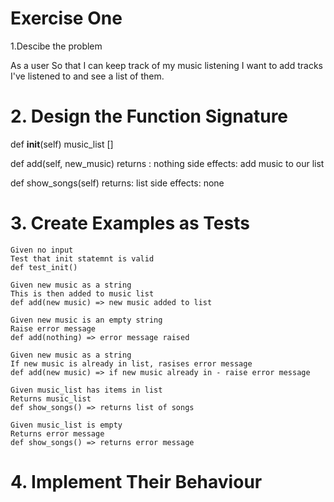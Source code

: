 # Exercise One

1.Descibe the problem

As a user
So that I can keep track of my music listening
I want to add tracks I've listened to and see a list of them.

# 2. Design the Function Signature

def __init__(self) 
    music_list []

def add(self, new_music)
returns : nothing
side effects: add music to our list

def show_songs(self)
returns: list
side effects: none

# 3. Create Examples as Tests

    Given no input
    Test that init statemnt is valid
    def test_init()

    Given new music as a string
    This is then added to music list
    def add(new music) => new music added to list

    Given new music is an empty string
    Raise error message
    def add(nothing) => error message raised

    Given new music as a string
    If new music is already in list, rasises error message
    def add(new music) => if new music already in - raise error message

    Given music_list has items in list
    Returns music_list
    def show_songs() => returns list of songs

    Given music_list is empty
    Returns error message
    def show_songs() => returns error message



# 4. Implement Their Behaviour 